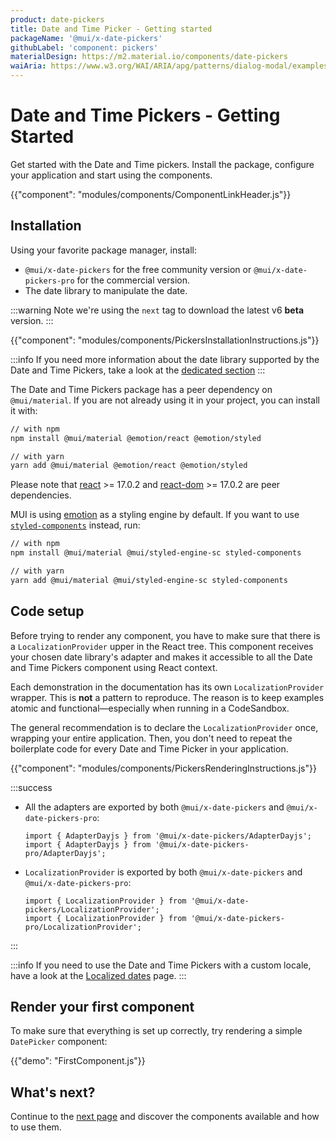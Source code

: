 ```yaml
---
product: date-pickers
title: Date and Time Picker - Getting started
packageName: '@mui/x-date-pickers'
githubLabel: 'component: pickers'
materialDesign: https://m2.material.io/components/date-pickers
waiAria: https://www.w3.org/WAI/ARIA/apg/patterns/dialog-modal/examples/datepicker-dialog/
---
```


# Date and Time Pickers - Getting Started

<p class="description">Get started with the Date and Time pickers. Install the package, configure your application and start using the components.</p>

{{"component": "modules/components/ComponentLinkHeader.js"}}

## Installation

Using your favorite package manager, install:

- `@mui/x-date-pickers` for the free community version or `@mui/x-date-pickers-pro` for the commercial version.
- The date library to manipulate the date.

:::warning
Note we're using the `next` tag to download the latest v6 **beta** version.
:::

{{"component": "modules/components/PickersInstallationInstructions.js"}}

:::info
If you need more information about the date library supported by the Date and Time Pickers,
take a look at the [dedicated section](/x/react-date-pickers/#date-library)
:::

The Date and Time Pickers package has a peer dependency on `@mui/material`.
If you are not already using it in your project, you can install it with:

```sh
// with npm
npm install @mui/material @emotion/react @emotion/styled

// with yarn
yarn add @mui/material @emotion/react @emotion/styled
```

<!-- #react-peer-version -->

Please note that [react](https://www.npmjs.com/package/react) >= 17.0.2 and [react-dom](https://www.npmjs.com/package/react-dom) >= 17.0.2 are peer dependencies.

MUI is using [emotion](https://emotion.sh/docs/introduction) as a styling engine by default. If you want to use [`styled-components`](https://styled-components.com/) instead, run:

```sh
// with npm
npm install @mui/material @mui/styled-engine-sc styled-components

// with yarn
yarn add @mui/material @mui/styled-engine-sc styled-components
```

## Code setup

Before trying to render any component, you have to make sure that there is a `LocalizationProvider` upper in the React tree.
This component receives your chosen date library's adapter and makes it accessible to all the Date and Time Pickers component using React context.

Each demonstration in the documentation has its own `LocalizationProvider` wrapper.
This is **not** a pattern to reproduce.
The reason is to keep examples atomic and functional—especially when running in a CodeSandbox.

The general recommendation is to declare the `LocalizationProvider` once, wrapping your entire application.
Then, you don't need to repeat the boilerplate code for every Date and Time Picker in your application.

{{"component": "modules/components/PickersRenderingInstructions.js"}}

:::success

- All the adapters are exported by both `@mui/x-date-pickers` and `@mui/x-date-pickers-pro`:

  ```tsx
  import { AdapterDayjs } from '@mui/x-date-pickers/AdapterDayjs';
  import { AdapterDayjs } from '@mui/x-date-pickers-pro/AdapterDayjs';
  ```

- `LocalizationProvider` is exported by both `@mui/x-date-pickers` and `@mui/x-date-pickers-pro`:

  ```tsx
  import { LocalizationProvider } from '@mui/x-date-pickers/LocalizationProvider';
  import { LocalizationProvider } from '@mui/x-date-pickers-pro/LocalizationProvider';
  ```

:::

:::info
If you need to use the Date and Time Pickers with a custom locale, have a look at the [Localized dates](/x/react-date-pickers/adapters-locale/) page.
:::

## Render your first component

To make sure that everything is set up correctly, try rendering a simple `DatePicker` component:

{{"demo": "FirstComponent.js"}}

## What's next?

Continue to the [next page](/x/react-date-pickers/base-concepts/) and discover the components available and how to use them.
